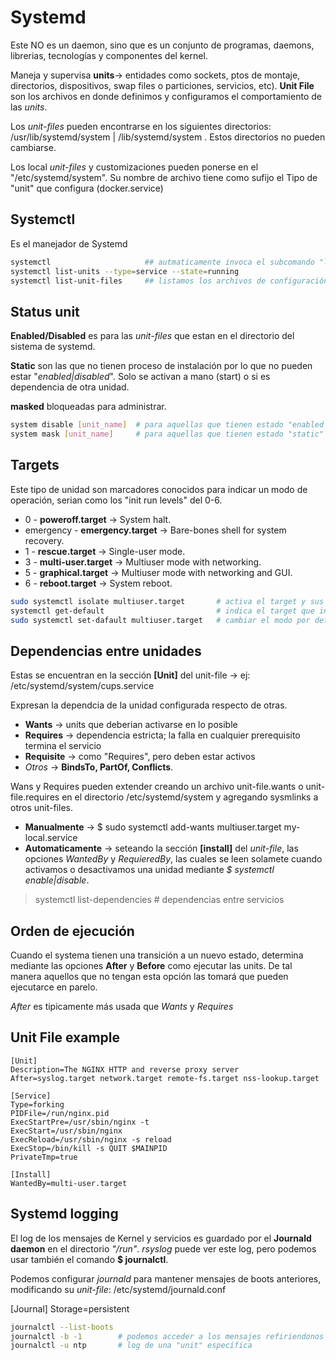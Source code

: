 # Systemd

Este NO es un daemon, sino que es un conjunto de programas, daemons, librerias, tecnologías y componentes del kernel.

Maneja y supervisa **units**-> entidades como sockets, ptos de montaje, directorios, dispositivos, swap files o particiones, servicios, etc).
**Unit File** son los archivos en donde definimos y configuramos el comportamiento de las _units_.

Los _unit-files_ pueden encontrarse en los siguientes directorios: /usr/lib/systemd/system | /lib/systemd/system . Estos directorios no pueden cambiarse.

Los local _unit-files_ y customizaciones pueden ponerse en el "/etc/systemd/system". Su nombre de archivo tiene como sufijo el Tipo de "unit" que configura (docker.service)

## Systemctl

Es el manejador de Systemd

```Bash
systemctl                     ## autmaticamente invoca el subcomando "list-units"
systemctl list-units --type=service --state=running 
systemctl list-unit-files     ## listamos los archivos de configuración que tenemos en el Systemd
```

## Status unit

**Enabled/Disabled** es para las _unit-files_ que estan en el directorio del sistema de systemd.

**Static** son las que no tienen proceso de instalación por lo que no pueden estar "_enabled|disabled_". Solo se activan a mano (start) o si es dependencia de otra unidad.

**masked** bloqueadas para administrar.

```Bash
system disable [unit_name]  # para aquellas que tienen estado "enabled|linked"
system mask [unit_name]     # para aquellas que tienen estado "static"
```

## Targets

Este tipo de unidad son marcadores conocidos para indicar un modo de operación, serian como los "init run levels" del 0-6.

- 0 - **poweroff.target** -> System halt.
- emergency - **emergency.target** -> Bare-bones shell for system recovery.
- 1 - **rescue.target** -> Single-user mode.
- 3 - **multi-user.target** -> Multiuser mode with networking.
- 5 - **graphical.target** -> Multiuser mode with networking and GUI.
- 6 - **reboot.target** -> System reboot.

```bash
sudo systemctl isolate multiuser.target       # activa el target y sus dependencias.
systemctl get-default                         # indica el target que inica como default el OS
sudo systemctl set-dafault multiuser.target   # cambiar el modo por default en que inicia el OS
```

## Dependencias entre unidades

Estas se encuentran en la sección **[Unit]** del unit-file -> ej: /etc/systemd/system/cups.service

Expresan la dependcia de la unidad configurada respecto de otras.

- **Wants** -> units que deberian activarse en lo posible
- **Requires** -> dependencia estricta; la falla en cualquier prerequisito termina el servicio
- **Requisite** -> como "Requires", pero deben estar activos
- _Otros_ -> **BindsTo, PartOf, Conflicts**.

Wans y Requires pueden extender creando un archivo unit-file.wants o unit-file.requires en el directorio /etc/systemd/system y agregando sysmlinks a otros unit-files.

- **Manualmente** -> $ sudo systemctl add-wants multiuser.target my-local.service
- **Automaticamente** -> seteando la sección **[install]** del _unit-file_, las opciones _WantedBy_ y _RequieredBy_, las cuales se leen solamete cuando activamos o desactivamos una unidad mediante _$ systemctl enable|disable_.

> systemctl list-dependencies                   # dependencias entre servicios

## Orden de ejecución

Cuando el systema tienen una transición a un nuevo estado, determina mediante las opciones **After** y **Before** como ejecutar las units. De tal manera aquellos que no tengan esta opción las tomará que pueden ejecutarce en parelo.

_After_ es tipicamente más usada que _Wants_ y _Requires_

## Unit File example

```
[Unit]
Description=The NGINX HTTP and reverse proxy server
After=syslog.target network.target remote-fs.target nss-lookup.target

[Service]
Type=forking
PIDFile=/run/nginx.pid
ExecStartPre=/usr/sbin/nginx -t
ExecStart=/usr/sbin/nginx
ExecReload=/usr/sbin/nginx -s reload
ExecStop=/bin/kill -s QUIT $MAINPID
PrivateTmp=true

[Install]
WantedBy=multi-user.target
```

## Systemd logging

El log de los mensajes de Kernel y servicios es guardado por el **Journald daemon** en el directorio _"/run"_.
_rsyslog_ puede ver este log, pero podemos usar también el comando **$ journalctl**.

Podemos configurar _journald_ para mantener mensajes de boots anteriores, modificando su _unit-file_: /etc/systemd/journald.conf

  [Journal]
  Storage=persistent

```bash
journalctl --list-boots
journalctl -b -1        # podemos acceder a los mensajes refiriendonos a su index o ID
journalctl -u ntp       # log de una "unit" específica
```
